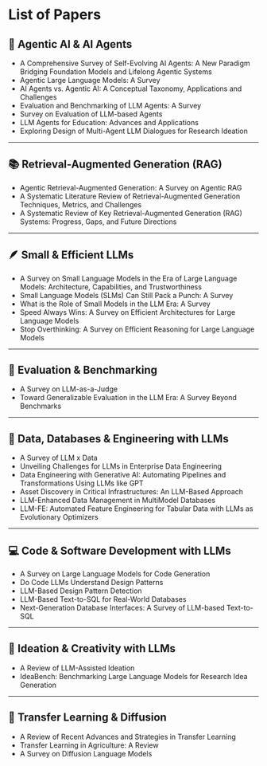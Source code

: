 # List of Papers

## 🧠 Agentic AI & AI Agents
- A Comprehensive Survey of Self-Evolving AI Agents: A New Paradigm Bridging Foundation Models and Lifelong Agentic Systems  
- Agentic Large Language Models: A Survey  
- AI Agents vs. Agentic AI: A Conceptual Taxonomy, Applications and Challenges  
- Evaluation and Benchmarking of LLM Agents: A Survey  
- Survey on Evaluation of LLM-based Agents  
- LLM Agents for Education: Advances and Applications  
- Exploring Design of Multi-Agent LLM Dialogues for Research Ideation  

---

## 📚 Retrieval-Augmented Generation (RAG)
- Agentic Retrieval-Augmented Generation: A Survey on Agentic RAG  
- A Systematic Literature Review of Retrieval-Augmented Generation Techniques, Metrics, and Challenges  
- A Systematic Review of Key Retrieval-Augmented Generation (RAG) Systems: Progress, Gaps, and Future Directions  

---

## 🪶 Small & Efficient LLMs
- A Survey on Small Language Models in the Era of Large Language Models: Architecture, Capabilities, and Trustworthiness  
- Small Language Models (SLMs) Can Still Pack a Punch: A Survey  
- What is the Role of Small Models in the LLM Era: A Survey  
- Speed Always Wins: A Survey on Efficient Architectures for Large Language Models  
- Stop Overthinking: A Survey on Efficient Reasoning for Large Language Models  

---

## 📏 Evaluation & Benchmarking
- A Survey on LLM-as-a-Judge  
- Toward Generalizable Evaluation in the LLM Era: A Survey Beyond Benchmarks  

---

## 💾 Data, Databases & Engineering with LLMs
- A Survey of LLM x Data  
- Unveiling Challenges for LLMs in Enterprise Data Engineering  
- Data Engineering with Generative AI: Automating Pipelines and Transformations Using LLMs like GPT  
- Asset Discovery in Critical Infrastructures: An LLM-Based Approach  
- LLM-Enhanced Data Management in MultiModel Databases  
- LLM-FE: Automated Feature Engineering for Tabular Data with LLMs as Evolutionary Optimizers  

---

## 💻 Code & Software Development with LLMs
- A Survey on Large Language Models for Code Generation  
- Do Code LLMs Understand Design Patterns  
- LLM-Based Design Pattern Detection  
- LLM-Based Text-to-SQL for Real-World Databases  
- Next-Generation Database Interfaces: A Survey of LLM-based Text-to-SQL  

---

## 🎨 Ideation & Creativity with LLMs
- A Review of LLM-Assisted Ideation  
- IdeaBench: Benchmarking Large Language Models for Research Idea Generation  

---

## 🔄 Transfer Learning & Diffusion
- A Review of Recent Advances and Strategies in Transfer Learning  
- Transfer Learning in Agriculture: A Review  
- A Survey on Diffusion Language Models  

